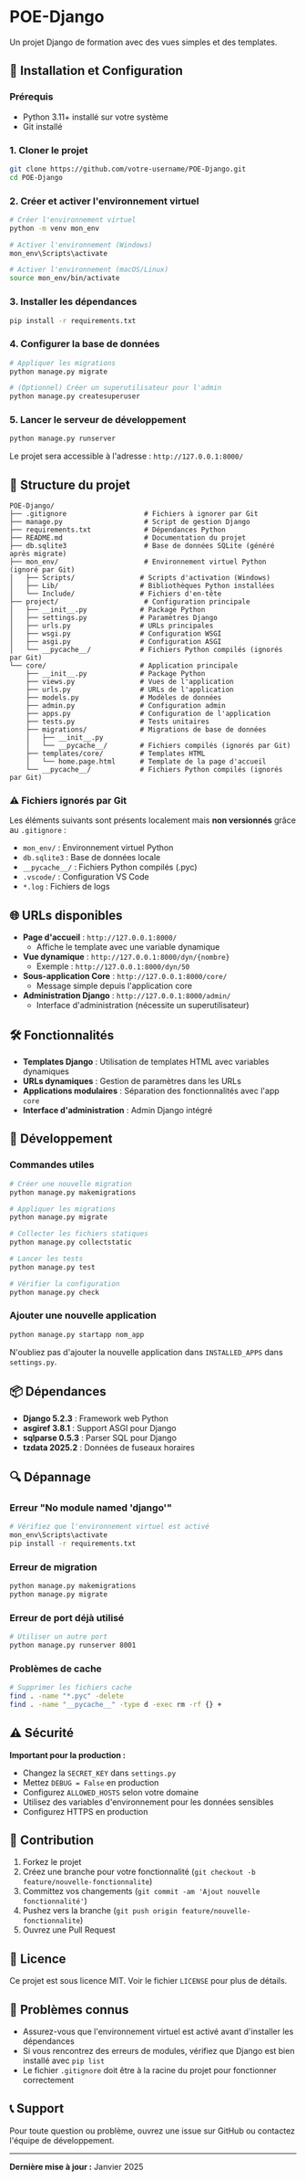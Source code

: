 # POE-Django

Un projet Django de formation avec des vues simples et des templates.

## 🚀 Installation et Configuration

### Prérequis
- Python 3.11+ installé sur votre système
- Git installé

### 1. Cloner le projet
```bash
git clone https://github.com/votre-username/POE-Django.git
cd POE-Django
```

### 2. Créer et activer l'environnement virtuel
```bash
# Créer l'environnement virtuel
python -m venv mon_env

# Activer l'environnement (Windows)
mon_env\Scripts\activate

# Activer l'environnement (macOS/Linux)
source mon_env/bin/activate
```

### 3. Installer les dépendances
```bash
pip install -r requirements.txt
```

### 4. Configurer la base de données
```bash
# Appliquer les migrations
python manage.py migrate

# (Optionnel) Créer un superutilisateur pour l'admin
python manage.py createsuperuser
```

### 5. Lancer le serveur de développement
```bash
python manage.py runserver
```

Le projet sera accessible à l'adresse : `http://127.0.0.1:8000/`

## 📁 Structure du projet

```
POE-Django/
├── .gitignore                   # Fichiers à ignorer par Git
├── manage.py                    # Script de gestion Django
├── requirements.txt             # Dépendances Python
├── README.md                    # Documentation du projet
├── db.sqlite3                   # Base de données SQLite (généré après migrate)
├── mon_env/                     # Environnement virtuel Python (ignoré par Git)
│   ├── Scripts/                # Scripts d'activation (Windows)
│   ├── Lib/                    # Bibliothèques Python installées
│   └── Include/                # Fichiers d'en-tête
├── project/                     # Configuration principale
│   ├── __init__.py             # Package Python
│   ├── settings.py             # Paramètres Django
│   ├── urls.py                 # URLs principales
│   ├── wsgi.py                 # Configuration WSGI
│   ├── asgi.py                 # Configuration ASGI
│   └── __pycache__/            # Fichiers Python compilés (ignorés par Git)
└── core/                       # Application principale
    ├── __init__.py             # Package Python
    ├── views.py                # Vues de l'application
    ├── urls.py                 # URLs de l'application
    ├── models.py               # Modèles de données
    ├── admin.py                # Configuration admin
    ├── apps.py                 # Configuration de l'application
    ├── tests.py                # Tests unitaires
    ├── migrations/             # Migrations de base de données
    │   ├── __init__.py
    │   └── __pycache__/        # Fichiers compilés (ignorés par Git)
    ├── templates/core/         # Templates HTML
    │   └── home.page.html      # Template de la page d'accueil
    └── __pycache__/            # Fichiers Python compilés (ignorés par Git)
```

### ⚠️ Fichiers ignorés par Git

Les éléments suivants sont présents localement mais **non versionnés** grâce au `.gitignore` :

- `mon_env/` : Environnement virtuel Python
- `db.sqlite3` : Base de données locale
- `__pycache__/` : Fichiers Python compilés (.pyc)
- `.vscode/` : Configuration VS Code
- `*.log` : Fichiers de logs

## 🌐 URLs disponibles

- **Page d'accueil** : `http://127.0.0.1:8000/`
  - Affiche le template avec une variable dynamique
- **Vue dynamique** : `http://127.0.0.1:8000/dyn/{nombre}`
  - Exemple : `http://127.0.0.1:8000/dyn/50`
- **Sous-application Core** : `http://127.0.0.1:8000/core/`
  - Message simple depuis l'application core
- **Administration Django** : `http://127.0.0.1:8000/admin/`
  - Interface d'administration (nécessite un superutilisateur)

## 🛠️ Fonctionnalités

- **Templates Django** : Utilisation de templates HTML avec variables dynamiques
- **URLs dynamiques** : Gestion de paramètres dans les URLs
- **Applications modulaires** : Séparation des fonctionnalités avec l'app `core`
- **Interface d'administration** : Admin Django intégré

## 🔧 Développement

### Commandes utiles
```bash
# Créer une nouvelle migration
python manage.py makemigrations

# Appliquer les migrations
python manage.py migrate

# Collecter les fichiers statiques
python manage.py collectstatic

# Lancer les tests
python manage.py test

# Vérifier la configuration
python manage.py check
```

### Ajouter une nouvelle application
```bash
python manage.py startapp nom_app
```

N'oubliez pas d'ajouter la nouvelle application dans `INSTALLED_APPS` dans `settings.py`.

## 📦 Dépendances

- **Django 5.2.3** : Framework web Python
- **asgiref 3.8.1** : Support ASGI pour Django
- **sqlparse 0.5.3** : Parser SQL pour Django
- **tzdata 2025.2** : Données de fuseaux horaires

## 🔍 Dépannage

### Erreur "No module named 'django'"
```bash
# Vérifiez que l'environnement virtuel est activé
mon_env\Scripts\activate
pip install -r requirements.txt
```

### Erreur de migration
```bash
python manage.py makemigrations
python manage.py migrate
```

### Erreur de port déjà utilisé
```bash
# Utiliser un autre port
python manage.py runserver 8001
```

### Problèmes de cache
```bash
# Supprimer les fichiers cache
find . -name "*.pyc" -delete
find . -name "__pycache__" -type d -exec rm -rf {} +
```

## ⚠️ Sécurité

**Important pour la production :**

- Changez la `SECRET_KEY` dans `settings.py`
- Mettez `DEBUG = False` en production
- Configurez `ALLOWED_HOSTS` selon votre domaine
- Utilisez des variables d'environnement pour les données sensibles
- Configurez HTTPS en production

## 🤝 Contribution

1. Forkez le projet
2. Créez une branche pour votre fonctionnalité (`git checkout -b feature/nouvelle-fonctionnalite`)
3. Committez vos changements (`git commit -am 'Ajout nouvelle fonctionnalité'`)
4. Pushez vers la branche (`git push origin feature/nouvelle-fonctionnalite`)
5. Ouvrez une Pull Request

## 📄 Licence

Ce projet est sous licence MIT. Voir le fichier `LICENSE` pour plus de détails.

## 🐛 Problèmes connus

- Assurez-vous que l'environnement virtuel est activé avant d'installer les dépendances
- Si vous rencontrez des erreurs de modules, vérifiez que Django est bien installé avec `pip list`
- Le fichier `.gitignore` doit être à la racine du projet pour fonctionner correctement

## 📞 Support

Pour toute question ou problème, ouvrez une issue sur GitHub ou contactez l'équipe de développement.

---

**Dernière mise à jour :** Janvier 2025